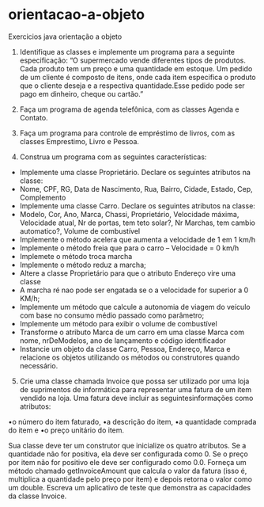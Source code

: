 # orientacao-a-objeto
Exercicios java orientação a objeto

1. Identifique as classes e implemente um programa para a seguinte especificação:
“O supermercado vende diferentes tipos de produtos. Cada produto tem um preço e uma
quantidade em estoque. Um pedido de um cliente é composto de itens, onde cada item especifica
o produto que o cliente deseja e a respectiva quantidade.Esse pedido pode ser pago em dinheiro,
cheque ou cartão.”

2. Faça um programa de agenda telefônica, com as classes Agenda e Contato.

3. Faça um programa para controle de empréstimo de livros, com as classes Emprestimo, Livro e Pessoa.

4. Construa um programa com as seguintes características:
- Implemente uma classe Proprietário. Declare os seguintes atributos na classe:
- Nome, CPF, RG, Data de Nascimento, Rua, Bairro, Cidade, Estado, Cep, Complemento
- Implemente uma classe Carro. Declare os seguintes atributos na classe:
- Modelo, Cor, Ano, Marca, Chassi, Proprietário, Velocidade máxima, Velocidade atual, Nr de
 portas, tem teto solar?, Nr Marchas, tem cambio automatico?, Volume de combustível
- Implemente o método acelera que aumenta a velocidade de 1 em 1 km/h
- Implemente o método freia que para o carro – Velocidade = 0 km/h
- Implemete o método troca marcha
- Implemente o método reduz a marcha;
- Altere a classe Proprietário para que o atributo Endereço vire uma classe
- A marcha ré nao pode ser engatada se o a velocidade for superior a 0 KM/h;
- Implemente um método que calcule a autonomia de viagem do veículo com base no consumo
médio passado como parâmetro;
- Implemente um método para exibir o volume de combustível
- Transforme o atributo Marca de um carro em uma classe Marca com nome, nrDeModelos,
ano de lançamento e código identificador
- Instancie um objeto da classe Carro, Pessoa, Endereço, Marca e relacione os objetos utilizando
os métodos ou construtores quando necessário.

5. Crie uma classe chamada Invoice que possa ser utilizado por uma loja de suprimentos de informática
para representar uma fatura de um item vendido na loja.
Uma fatura deve incluir as seguintesinformações como atributos:

•o número do item faturado,
•a descrição do item,
•a quantidade comprada do item e
•o preço unitário do item.

Sua classe deve ter um construtor que inicialize os quatro atributos. Se a quantidade não for
positiva, ela deve ser configurada como 0. Se o preço por item não for positivo ele deve ser
configurado como 0.0. Forneça um método chamado getInvoiceAmount que calcula o valor da
fatura (isso é, multiplica a quantidade pelo preço por item) e depois retorna o valor como um
double. Escreva um aplicativo de teste que demonstra as capacidades da classe Invoice.
